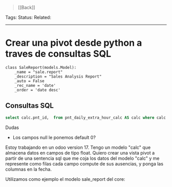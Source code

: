 > [[Back]]

Tags: 
Status: 
Related: 

___

# Crear una pivot desde python a traves de consultas SQL

```
class SaleReport(models.Model):  
    _name = "sale.report"  
    _description = "Sales Analysis Report"  
    _auto = False  
    _rec_name = 'date'  
    _order = 'date desc'
```

## Consultas SQL

```sql
select calc.pnt_id,  from pnt_daily_extra_hour_calc AS calc where calc.pnt_day < '02/01/2025'
```

Dudas
- Los campos null le ponemos default 0?


Estoy trabajando en un odoo version 17. Tengo un modelo "calc" que almacena datos en campos de tipo float. Quiero crear una vista pivot a partir de una sentencia sql que me coja los datos del modelo "calc" y me represente como filas cada campo compute de sus ausencias, y ponga las columnas en la fecha.

Utilizamos como ejemplo el modelo sale_report del core:


